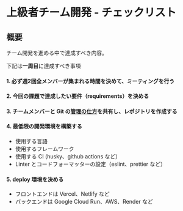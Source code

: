 # 上級者チーム開発 - チェックリスト

## 概要
チーム開発を進める中で達成すべき内容。

下記は**一周目**に達成すべき事項
#### 1. 必ず週2回全メンバーが集まれる時間を決めて、ミーティングを行う
#### 2. 今回の課題で達成したい要件（requirements）を決める 
#### 3. チームメンバーと Git の[管理の仕方](https://github.com/recursion-team-v/team-v-devlog/blob/main/github_tutorial.md)を共有し、レポジトリを作成する
#### 4. 最低限の開発環境を構築する
- 使用する言語
- 使用するフレームワーク
- 使用する CI (husky、github actions など）
- Linter とコードフォーマッターの設定（eslint、prettier など）
#### 5. deploy 環境を決める
- フロントエンドは Vercel、Netlify など
- バックエンドは Google Cloud Run、AWS、Render など
